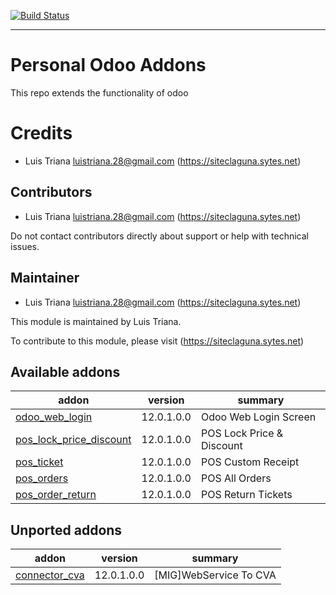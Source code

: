 [![Build Status](https://travis-ci.com/luistriana28/odoo-addons.svg?branch=12.0)](https://travis-ci.com/luistriana28/odoo-addons)

------------------------
Personal Odoo Addons
=========================

This repo extends the functionality of odoo

Credits
=======

* Luis Triana <luistriana.28@gmail.com> (https://siteclaguna.sytes.net)

Contributors
------------

* Luis Triana <luistriana.28@gmail.com> (https://siteclaguna.sytes.net)

Do not contact contributors directly about support or help with technical issues.

Maintainer
----------

* Luis Triana <luistriana.28@gmail.com> (https://siteclaguna.sytes.net)


This module is maintained by Luis Triana.

To contribute to this module, please visit (https://siteclaguna.sytes.net)


[//]: # (addons)

Available addons
----------------
addon | version | summary
--- | --- | ---
[odoo_web_login](odoo_web_login/) | 12.0.1.0.0 | Odoo Web Login Screen
[pos_lock_price_discount](pos_lock_price_discount/) | 12.0.1.0.0 | POS Lock Price & Discount
[pos_ticket](pos_ticket/) | 12.0.1.0.0 | POS Custom Receipt
[pos_orders](pos_orders/) | 12.0.1.0.0 | POS All Orders
[pos_order_return](pos_order_return/) | 12.0.1.0.0 | POS Return Tickets



Unported addons
----------------
addon | version | summary
--- | --- | ---
[connector_cva](connector_cva/) | 12.0.1.0.0 | [MIG]WebService To CVA
